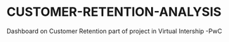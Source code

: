 # CUSTOMER-RETENTION-ANALYSIS
Dashboard on Customer Retention part of  project in Virtual Intership -PwC
